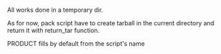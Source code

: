 
All works done in a temporary dir.

As for now, pack script have to create tarball in the current directory and return it with return_tar function.

PRODUCT fills by default from the script's name
